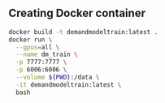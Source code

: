 ## Creating Docker container
```bash
docker build -t demandmodeltrain:latest .
docker run \
  --gpus=all \
  --name dm_train \
  -p 7777:7777 \
  -p 6006:6006 \
  --volume ${PWD}:/data \
  -it demandmodeltrain:latest \
  bash
```
